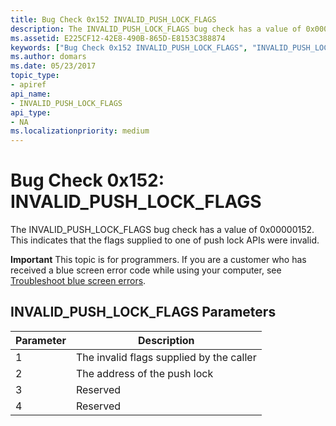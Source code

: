 ```yaml
---
title: Bug Check 0x152 INVALID_PUSH_LOCK_FLAGS
description: The INVALID_PUSH_LOCK_FLAGS bug check has a value of 0x00000152. This indicates that the flags supplied to one of push lock APIs were invalid.
ms.assetid: E225CF12-42E8-490B-865D-E8153C388874
keywords: ["Bug Check 0x152 INVALID_PUSH_LOCK_FLAGS", "INVALID_PUSH_LOCK_FLAGS"]
ms.author: domars
ms.date: 05/23/2017
topic_type:
- apiref
api_name:
- INVALID_PUSH_LOCK_FLAGS
api_type:
- NA
ms.localizationpriority: medium
---
```


# Bug Check 0x152: INVALID\_PUSH\_LOCK\_FLAGS


The INVALID\_PUSH\_LOCK\_FLAGS bug check has a value of 0x00000152. This indicates that the flags supplied to one of push lock APIs were invalid.

**Important** This topic is for programmers. If you are a customer who has received a blue screen error code while using your computer, see [Troubleshoot blue screen errors](http://windows.microsoft.com/windows-10/troubleshoot-blue-screen-errors).

## INVALID\_PUSH\_LOCK\_FLAGS Parameters


| Parameter | Description                              |
|-----------|------------------------------------------|
| 1         | The invalid flags supplied by the caller |
| 2         | The address of the push lock             |
| 3         | Reserved                                 |
| 4         | Reserved                                 |

 

 

 




